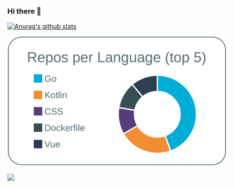 ### Hi there 👋

[![Anurag's github stats](https://github-readme-stats.vercel.app/api?username=hariNEzuMI928)](https://github.com/anuraghazra/github-readme-stats)

[![](https://raw.githubusercontent.com/hariNEzuMI928/hariNEzuMI928/master/profile-summary-card-output/default/1-repos-per-language.svg)](https://github.com/vn7n24fzkq/github-profile-summary-cards)



![](https://komarev.com/ghpvc/?username=hariNEzuMI928&color=blue)

<!--
**hariNEzuMI928/hariNEzuMI928** is a ✨ _special_ ✨ repository because its `README.md` (this file) appears on your GitHub profile.

Here are some ideas to get you started:

- 🔭 I’m currently working on ...
- 🌱 I’m currently learning ...
- 👯 I’m looking to collaborate on ...
- 🤔 I’m looking for help with ...
- 💬 Ask me about ...
- 📫 How to reach me: ...
- 😄 Pronouns: ...
- ⚡ Fun fact: ...
-->

